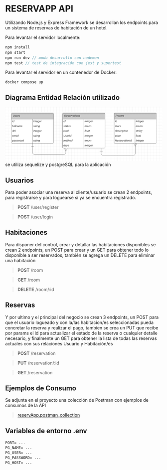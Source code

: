 # RESERVAPP API 

Utilizando Node.js y Express Framework se desarrollan los endpoints para un sistema de reservas de habitación de un hotel.

Para levantar el servidor localmente: 

```javascript
npm install
npm start
npm run dev // modo desarrollo con nodemon
npm test // test de integración con jest y supertest
```

Para levantar el servidor en un contenedor de Docker:

```
docker compose up
```


## Diagrama Entidad Relación utilizado

![diagramER](./diagramER.png)
se utiliza sequelize y postgreSQL para la aplicación

## Usuarios

Para poder asociar una reserva al cliente/usuario se crean 2 endpoints, para registrarse y para loguearse si ya se encuentra registrado.

> __POST__ /user/register

> __POST__ /user/login

## Habitaciones

Para disponer del control, crear y detallar las habitaciones disponibles se crean 2 endpoints, un POST para crear y un GET para obtener todo lo disponible a ser reservados, también se agrega un DELETE para eliminar una habitación

> __POST__ /room

> __GET__ /room

> __DELETE__ /room/:id

## Reservas

Y por ultimo y el principal del negocio se crean 3 endpoints, un POST para que el usuario logueado y con la/las habitacion/es seleccionadas pueda concretar la reserva y realizar el pago, tambien se crea un PUT que recibe por params el id para actualizar el estado de la reserva o cualquier detalle necesario, y finalmente un GET para obtener la lista de todas las reservas actuales con sus relaciones Usuario y Habitación/es

> __POST__ /reservation

> __PUT__ /reservation/:id

> __GET__ /reservation

## Ejemplos de Consumo

Se adjunta en el proyecto una colección de Postman con ejemplos de consumos de la API

> [reservApp.postman_collection](./reservApp.postman_collection.json)

## Variables de entorno .env

```
PORT= ...
PG_NAME= ...
PG_USER= ...
PG_PASSWORD= ...
PG_HOST= ...
```

